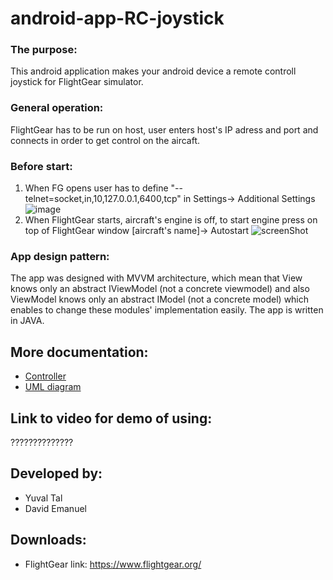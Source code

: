 # android-app-RC-joystick

### The purpose:
This android application makes your android device a remote controll joystick for FlightGear simulator.

### General operation:
FlightGear has to be run on host, user enters host's IP adress and port and connects in order to get control on the aircaft.

### Before start:
1. When FG opens user has to define "--telnet=socket,in,10,127.0.0.1,6400,tcp" in Settings-> Additional Settings
![image](https://user-images.githubusercontent.com/72381398/123542333-cefde280-d751-11eb-8803-7f9697985acf.png)
2. When FlightGear starts, aircraft's engine is off, to start engine press on top of FlightGear window [aircraft's name]-> Autostart
![screenShot](https://user-images.githubusercontent.com/72381398/123542669-94954500-d753-11eb-941b-534ca89ac25f.jpg)


### App design pattern:
The app was designed with MVVM architecture, which mean that View knows only an abstract IViewModel (not a concrete viewmodel) and also ViewModel knows only an abstract IModel (not a concrete model) 
which enables to change these modules' implementation easily.
The app is written in JAVA.


## More documentation:
- [Controller](documentation/comments_on_AnomalyDetectorController.md)
- [UML diagram](documentation/UML.jpg)


## Link to video for demo of using:
??????????????

## Developed by:
* Yuval Tal
* David Emanuel

## Downloads:
* FlightGear
link: https://www.flightgear.org/
